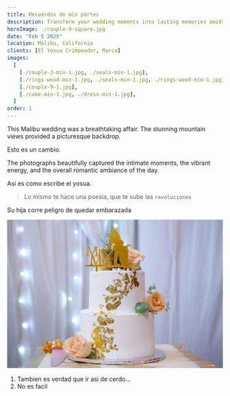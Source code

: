 ```yaml
---
title: Recuerdos de mis partes
description: Transform your wedding moments into lasting memories amidst California's majestic mountains.
heroImage: ./couple-9-square.jpg
date: "Feb 5 2025"
location: Malibu, California
clients: [El Yosua Crimpeador, Marco]
images:
  [
    [./couple-2-min-1.jpg, ./seals-min-1.jpg],
    [./rings-wood-min-1.jpg, ./seals-min-1.jpg, ./rings-wood-min-1.jpg],
    [./couple-9-1.jpg],
    [./cake-min-1.jpg, ./dress-min-1.jpg],
  ]
order: 1
---
```


This Malibu wedding was a breathtaking affair. The stunning mountain views provided a picturesque backdrop.

Esto es un cambio.

The photographs beautifully captured the intimate moments, the vibrant energy, and the overall romantic ambiance of the day.


<!-- Asi se comenta algo para que no salga (al menos no por ahora)  -->


Asi es como escribe el yosua.

> Lo mismo te hace una poesia, que te sube las `revoluciones`

<Admonition variant="danger">Su hija corre peligro de quedar embarazada</Admonition>

![Una Foto de ejemplo](./cake-min-1.jpg)

<!--
![AIssistant](/static/assets/pre-crimpeo.jpg)
-->


1. Tambien es verdad que ir asi de cerdo...
2. No es facil